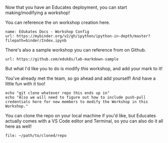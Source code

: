 Now that you have an Educates deployment, you can start making/modifying a workshop!

You can reference the on workshop creation here.
```dashboard:create-dashboard
name: Edukates Docs - Workshop Config
url: https://mybinder.org/v2/gh/ipython/ipython-in-depth/master?filepath=binder/Index.ipynb
```

There's also a sample workshop you can reference from on Github.
```dashboard:open-url
url: https://github.com/eduk8s/lab-markdown-sample
```

But what I'd like you to do is modify *this* workshop, and add your mark to it!

You've already met the team, so go ahead and add yourself! And have a little fun with it too!

```execute
echo "git clone whatever repo this ends up in"
echo "Also we will need to figure out how to include push-pull credentials here for new members to modify the Workshop in this Workshop."
```

You can clone the repo on your local machine if you'd like, but Educates actually comes with a VS Code editor and Terminal, so you can also do it all here as well!

```editor:open-file
file: ~/path/to/cloned/repo
```